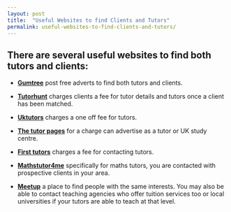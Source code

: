 ```yaml
---
layout: post
title:  "Useful Websites to find Clients and Tutors"
permalink: useful-websites-to-find-clients-and-tutors/
---
```

## There are several useful websites to find both tutors and clients: 

* **[Gumtree](http://www.gumtree.com/)** post free adverts to find both tutors and clients. 

* **[Tutorhunt](http://www.tutorhunt.com/)** charges clients a fee for tutor details and tutors once a client has been matched. 

* **[Uktutors](http://www.uktutors.com/)** charges a one off fee for tutors. 

* **[The tutor pages](http://www.thetutorpages.com/)** for a charge can advertise as a tutor or UK study centre. 

* **[First tutors](http://www.firsttutors.com/uk/)** charges a fee for contacting tutors. 

* **[Mathstutor4me](http://www.mathstutors4me.co.uk/)** specifically for maths tutors, you are contacted with prospective clients in your area. 

* **[Meetup](http://uk.meetup.com/)** a place to find people with the same interests. You may also be able to contact teaching agencies who offer tuition services too or local universities if your tutors are able to teach at that level. 
